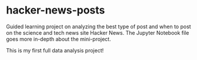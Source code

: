 # hacker-news-posts
Guided learning project on analyzing the best type of post and when to post on the science and tech news site Hacker News. The Jupyter Notebook file goes more in-depth about the mini-project.

This is my first full data analysis project!

